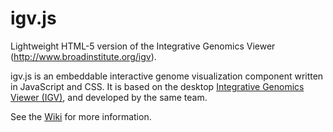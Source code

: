igv.js
=======

Lightweight HTML-5 version of the Integrative Genomics Viewer (http://www.broadinstitute.org/igv).


igv.js is an embeddable interactive genome visualization component written in JavaScript and CSS.
It is based on the desktop [Integrative Genomics Viewer (IGV)](http://www.broadinstitute.org/igv), and developed by the same team.

See the [Wiki](https://github.com/igvteam/igv.js/wiki) for more information.
